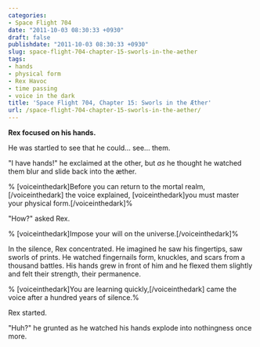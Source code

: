 ```yaml
---
categories:
- Space Flight 704
date: "2011-10-03 08:30:33 +0930"
draft: false
publishdate: "2011-10-03 08:30:33 +0930"
slug: space-flight-704-chapter-15-sworls-in-the-aether
tags:
- hands
- physical form
- Rex Havoc
- time passing
- voice in the dark
title: 'Space Flight 704, Chapter 15: Sworls in the Æther'
url: /space-flight-704-chapter-15-sworls-in-the-aether/
---
```

**Rex focused on his hands.**

He was startled to see that he could... see... them.

"I have hands!" he exclaimed at the other, but *as* he thought he
watched them blur and slide back into the æther.

% \[voiceinthedark\]Before you can return to the mortal
realm,\[/voiceinthedark\] the voice explained, \[voiceinthedark\]you
must master your physical form.\[/voiceinthedark\]%

"How?" asked Rex.

% \[voiceinthedark\]Impose your will on the
universe.\[/voiceinthedark\]%

In the silence, Rex concentrated. He imagined he saw his fingertips, saw
sworls of prints. He watched fingernails form, knuckles, and scars from
a thousand battles. His hands grew in front of him and he flexed them
slightly and felt their strength, their permanence.

% \[voiceinthedark\]You are learning quickly,\[/voiceinthedark\] came
the voice after a hundred years of silence.%

Rex started.

"Huh?" he grunted as he watched his hands explode into nothingness once
more.